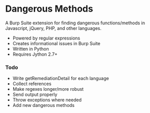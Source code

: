 # Dangerous Methods
A Burp Suite extension for finding dangerous functions/methods in Javascript, jQuery, PHP, and other languages.

* Powered by regular expressions
* Creates informational issues in Burp Suite
* Written in Python
* Requires Jython 2.7+ 

### Todo
* Write getRemediationDetail for each language
* Collect references
* Make regexes longer/more robust
* Send output properly
* Throw exceptions where needed
* Add new dangerous methods
